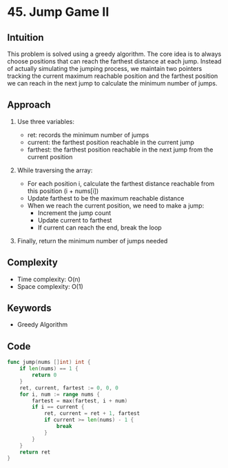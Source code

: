 # 45. Jump Game II

## Intuition

This problem is solved using a greedy algorithm. The core idea is to always choose positions that can reach the farthest distance at each jump. Instead of actually simulating the jumping process, we maintain two pointers tracking the current maximum reachable position and the farthest position we can reach in the next jump to calculate the minimum number of jumps.

## Approach

1. Use three variables:
   - ret: records the minimum number of jumps
   - current: the farthest position reachable in the current jump
   - farthest: the farthest position reachable in the next jump from the current position

2. While traversing the array:
    - For each position i, calculate the farthest distance reachable from this position (i + nums[i])
    - Update farthest to be the maximum reachable distance
    - When we reach the current position, we need to make a jump:
        - Increment the jump count
        - Update current to farthest
        - If current can reach the end, break the loop

1. Finally, return the minimum number of jumps needed

## Complexity

- Time complexity: O(n)
- Space complexity: O(1)

## Keywords

- Greedy Algorithm

## Code

```go
func jump(nums []int) int {
    if len(nums) == 1 {
        return 0
    }
    ret, current, fartest := 0, 0, 0
    for i, num := range nums {
        fartest = max(fartest, i + num)
        if i == current {
            ret, current = ret + 1, fartest
            if current >= len(nums) - 1 {
                break
            }
        }
    }
    return ret
}
```
